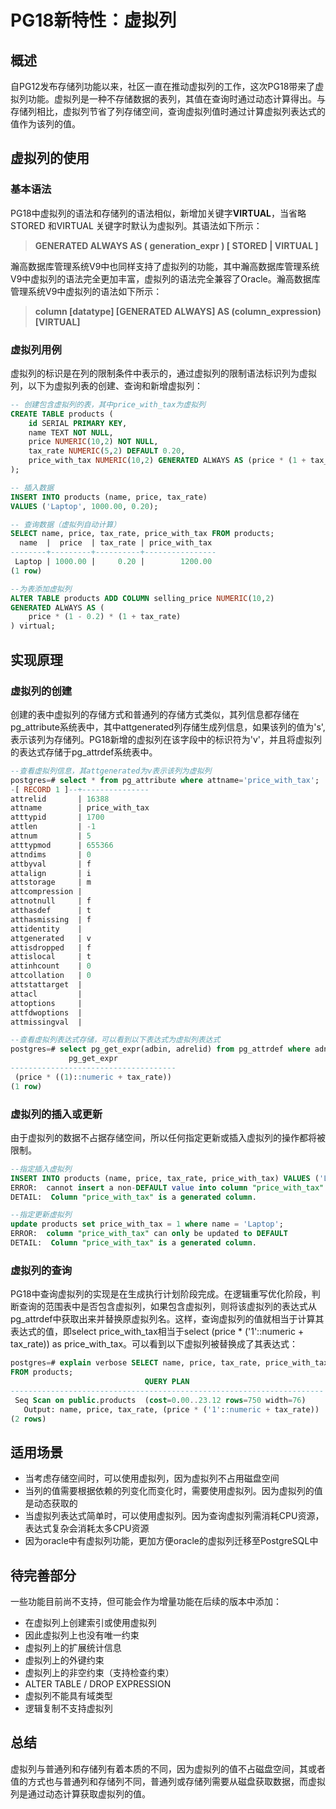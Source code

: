 # PG18新特性：虚拟列

## 概述

​	自PG12发布存储列功能以来，社区一直在推动虚拟列的工作，这次PG18带来了虚拟列功能。虚拟列是一种不存储数据的表列，其值在查询时通过动态计算得出。与存储列相比，虚拟列节省了列存储空间，查询虚拟列值时通过计算虚拟列表达式的值作为该列的值。

## 虚拟列的使用

### 基本语法	

PG18中虚拟列的语法和存储列的语法相似，新增加关键字**VIRTUAL**，当省略STORED 和VIRTUAL 关键字时默认为虚拟列。其语法如下所示：

> **GENERATED ALWAYS AS ( generation_expr ) [ STORED | VIRTUAL ]**

瀚高数据库管理系统V9中也同样支持了虚拟列的功能，其中瀚高数据库管理系统V9中虚拟列的语法完全更加丰富，虚拟列的语法完全兼容了Oracle。瀚高数据库管理系统V9中虚拟列的语法如下所示：

>**column [datatype] [GENERATED ALWAYS] AS (column_expression)[VIRTUAL]**

### 虚拟列用例

虚拟列的标识是在列的限制条件中表示的，通过虚拟列的限制语法标识列为虚拟列，以下为虚拟列表的创建、查询和新增虚拟列：

```sql
-- 创建包含虚拟列的表，其中price_with_tax为虚拟列
CREATE TABLE products (
    id SERIAL PRIMARY KEY,
    name TEXT NOT NULL,
    price NUMERIC(10,2) NOT NULL,
    tax_rate NUMERIC(5,2) DEFAULT 0.20,
    price_with_tax NUMERIC(10,2) GENERATED ALWAYS AS (price * (1 + tax_rate)) VIRTUAL
);

-- 插入数据
INSERT INTO products (name, price, tax_rate) 
VALUES ('Laptop', 1000.00, 0.20);

-- 查询数据（虚拟列自动计算）
SELECT name, price, tax_rate, price_with_tax FROM products;
  name  |  price  | tax_rate | price_with_tax 
--------+---------+----------+----------------
 Laptop | 1000.00 |     0.20 |        1200.00
(1 row)

--为表添加虚拟列
ALTER TABLE products ADD COLUMN selling_price NUMERIC(10,2)
GENERATED ALWAYS AS (
    price * (1 - 0.2) * (1 + tax_rate)
) virtual;
```

## 实现原理

### 虚拟列的创建

创建的表中虚拟列的存储方式和普通列的存储方式类似，其列信息都存储在pg_attribute系统表中，其中attgenerated列存储生成列信息，如果该列的值为's',表示该列为存储列。PG18新增的虚拟列在该字段中的标识符为'v'，并且将虚拟列的表达式存储于pg_attrdef系统表中。

```sql
--查看虚拟列信息，其attgenerated为v表示该列为虚拟列
postgres=# select * from pg_attribute where attname='price_with_tax';
-[ RECORD 1 ]--+---------------
attrelid       | 16388
attname        | price_with_tax
atttypid       | 1700
attlen         | -1
attnum         | 5
atttypmod      | 655366
attndims       | 0
attbyval       | f
attalign       | i
attstorage     | m
attcompression | 
attnotnull     | f
atthasdef      | t
atthasmissing  | f
attidentity    | 
attgenerated   | v
attisdropped   | f
attislocal     | t
attinhcount    | 0
attcollation   | 0
attstattarget  | 
attacl         | 
attoptions     | 
attfdwoptions  | 
attmissingval  |

--查看虚拟列表达式存储，可以看到以下表达式为虚拟列表达式
postgres=# select pg_get_expr(adbin, adrelid) from pg_attrdef where adnum = 5;
             pg_get_expr             
-------------------------------------
 (price * ((1)::numeric + tax_rate))
(1 row)
```

### 虚拟列的插入或更新

由于虚拟列的数据不占据存储空间，所以任何指定更新或插入虚拟列的操作都将被限制。

```sql
--指定插入虚拟列
INSERT INTO products (name, price, tax_rate, price_with_tax) VALUES ('Laptop', 1000.00, 0.20, 1);
ERROR:  cannot insert a non-DEFAULT value into column "price_with_tax"
DETAIL:  Column "price_with_tax" is a generated column.

--指定更新虚拟列
update products set price_with_tax = 1 where name = 'Laptop';
ERROR:  column "price_with_tax" can only be updated to DEFAULT
DETAIL:  Column "price_with_tax" is a generated column.
```

### 虚拟列的查询

PG18中查询虚拟列的实现是在生成执行计划阶段完成。在逻辑重写优化阶段，判断查询的范围表中是否包含虚拟列，如果包含虚拟列，则将该虚拟列的表达式从pg_attrdef中获取出来并替换原虚拟列名。这样，查询虚拟列的值就相当于计算其表达式的值，即select price_with_tax相当于select (price * ('1'::numeric + tax_rate)) as price_with_tax。可以看到以下虚拟列被替换成了其表达式：

```sql
postgres=# explain verbose SELECT name, price, tax_rate, price_with_tax 
FROM products;
                              QUERY PLAN                              
----------------------------------------------------------------------
 Seq Scan on public.products  (cost=0.00..23.12 rows=750 width=76)
   Output: name, price, tax_rate, (price * ('1'::numeric + tax_rate))
(2 rows)
```

## 适用场景

- 当考虑存储空间时，可以使用虚拟列，因为虚拟列不占用磁盘空间
- 当列的值需要根据依赖的列变化而变化时，需要使用虚拟列。因为虚拟列的值是动态获取的
- 当虚拟列表达式简单时，可以使用虚拟列。因为查询虚拟列需消耗CPU资源，表达式复杂会消耗太多CPU资源
- 因为oracle中有虚拟列功能，更加方便oracle的虚拟列迁移至PostgreSQL中

## 待完善部分

一些功能目前尚不支持，但可能会作为增量功能在后续的版本中添加：

- 在虚拟列上创建索引或使用虚拟列
- 因此虚拟列上也没有唯一约束
- 虚拟列上的扩展统计信息
- 虚拟列上的外键约束
- 虚拟列上的非空约束（支持检查约束）
- ALTER TABLE / DROP EXPRESSION
- 虚拟列不能具有域类型
- 逻辑复制不支持虚拟列

## 总结

虚拟列与普通列和存储列有着本质的不同，因为虚拟列的值不占磁盘空间，其或者值的方式也与普通列和存储列不同，普通列或存储列需要从磁盘获取数据，而虚拟列是通过动态计算获取虚拟列的值。